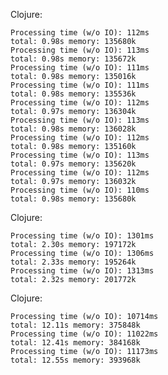 
Clojure:

	Processing time (w/o IO): 112ms
	total: 0.98s memory: 135680k
	Processing time (w/o IO): 113ms
	total: 0.98s memory: 135672k
	Processing time (w/o IO): 111ms
	total: 0.98s memory: 135016k
	Processing time (w/o IO): 111ms
	total: 0.98s memory: 135536k
	Processing time (w/o IO): 112ms
	total: 0.97s memory: 136304k
	Processing time (w/o IO): 113ms
	total: 0.98s memory: 136028k
	Processing time (w/o IO): 112ms
	total: 0.98s memory: 135160k
	Processing time (w/o IO): 113ms
	total: 0.97s memory: 135620k
	Processing time (w/o IO): 112ms
	total: 0.97s memory: 136032k
	Processing time (w/o IO): 110ms
	total: 0.98s memory: 135680k

Clojure:

	Processing time (w/o IO): 1301ms
	total: 2.30s memory: 197172k
	Processing time (w/o IO): 1306ms
	total: 2.33s memory: 195264k
	Processing time (w/o IO): 1313ms
	total: 2.32s memory: 201772k

Clojure:

	Processing time (w/o IO): 10714ms
	total: 12.11s memory: 375848k
	Processing time (w/o IO): 11022ms
	total: 12.41s memory: 384168k
	Processing time (w/o IO): 11173ms
	total: 12.55s memory: 393968k
